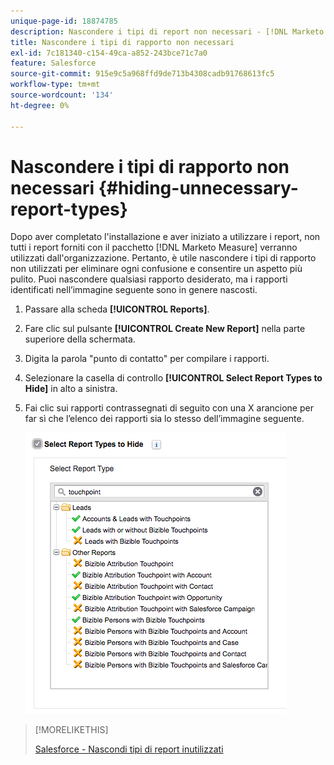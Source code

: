 ```yaml
---
unique-page-id: 18874785
description: Nascondere i tipi di report non necessari - [!DNL Marketo Measure]
title: Nascondere i tipi di rapporto non necessari
exl-id: 7c181340-c154-49ca-a852-243bce71c7a0
feature: Salesforce
source-git-commit: 915e9c5a968ffd9de713b4308cadb91768613fc5
workflow-type: tm+mt
source-wordcount: '134'
ht-degree: 0%

---
```


# Nascondere i tipi di rapporto non necessari {#hiding-unnecessary-report-types}

Dopo aver completato l&#39;installazione e aver iniziato a utilizzare i report, non tutti i report forniti con il pacchetto [!DNL Marketo Measure] verranno utilizzati dall&#39;organizzazione. Pertanto, è utile nascondere i tipi di rapporto non utilizzati per eliminare ogni confusione e consentire un aspetto più pulito. Puoi nascondere qualsiasi rapporto desiderato, ma i rapporti identificati nell’immagine seguente sono in genere nascosti.

1. Passare alla scheda **[!UICONTROL Reports]**.

1. Fare clic sul pulsante **[!UICONTROL Create New Report]** nella parte superiore della schermata.

1. Digita la parola &quot;punto di contatto&quot; per compilare i rapporti.

1. Selezionare la casella di controllo **[!UICONTROL Select Report Types to Hide]** in alto a sinistra.

1. Fai clic sui rapporti contrassegnati di seguito con una X arancione per far sì che l’elenco dei rapporti sia lo stesso dell’immagine seguente.

   ![](assets/1-4.png)

>[!MORELIKETHIS]
>
>[Salesforce - Nascondi tipi di report inutilizzati](https://help.salesforce.com/articleView?id=release-notes.rn_analytics_hide_report_types.htm&amp;type=5&amp;language=en_us)
